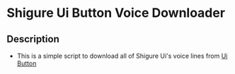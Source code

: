 # Shigure Ui Button Voice Downloader

## Description

- This is a simple script to download all of Shigure Ui's voice lines from [Ui Button](http://cbtm.html.xdomain.jp//usbtn/usbtn.html)
